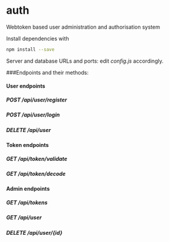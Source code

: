 # auth
Webtoken based user administration and authorisation system

Install dependencies with
```bash
npm install --save
```

Server and database URLs and ports: edit *config.js* accordingly.

###Endpoints and their methods:

#### User endpoints

##### POST /api/user/register

##### POST /api/user/login

##### DELETE /api/user

#### Token endpoints

##### GET /api/token/validate

##### GET /api/token/decode

#### Admin endpoints

##### GET /api/tokens

##### GET /api/user

##### DELETE /api/user/{id}

